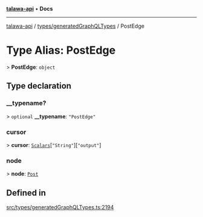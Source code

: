 [**talawa-api**](../../../README.md) • **Docs**

***

[talawa-api](../../../modules.md) / [types/generatedGraphQLTypes](../README.md) / PostEdge

# Type Alias: PostEdge

\> **PostEdge**: `object`

## Type declaration

### \_\_typename?

\> `optional` **\_\_typename**: `"PostEdge"`

### cursor

\> **cursor**: [`Scalars`](Scalars.md)\[`"String"`\]\[`"output"`\]

### node

\> **node**: [`Post`](Post.md)

## Defined in

[src/types/generatedGraphQLTypes.ts:2194](https://github.com/PalisadoesFoundation/talawa-api/blob/790ab2939a7c80eb0ff31afd318f8889a001f225/src/types/generatedGraphQLTypes.ts#L2194)
